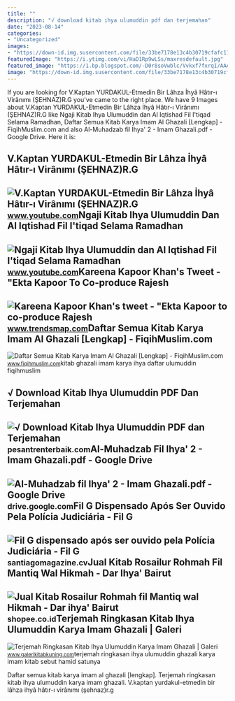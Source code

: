 ```yaml
---
title: ""
description: "√ download kitab ihya ulumuddin pdf dan terjemahan"
date: "2023-08-14"
categories:
- "Uncategorized"
images:
- "https://down-id.img.susercontent.com/file/33be7178e13c4b30719cfafc11654a31"
featuredImage: "https://i.ytimg.com/vi/HaD1Rp9wLSs/maxresdefault.jpg"
featured_image: "https://1.bp.blogspot.com/-D0r8soVwblc/Vvkxf7fxrqI/AAAAAAAAEig/_2OT2lzn078GRVAFWVmCLmxWS7IRyuSwQ/s1600/ihya.jpg"
image: "https://down-id.img.susercontent.com/file/33be7178e13c4b30719cfafc11654a31"
---
```


If you are looking for V.Kaptan YURDAKUL-Etmedin Bir Lâhza İhyâ Hâtır-ı Virânımı (ŞEHNAZ)R.G you've came to the right place. We have 9 Images about V.Kaptan YURDAKUL-Etmedin Bir Lâhza İhyâ Hâtır-ı Virânımı (ŞEHNAZ)R.G like Ngaji Kitab Ihya Ulumuddin dan Al Iqtishad Fil I'tiqad Selama Ramadhan, Daftar Semua Kitab Karya Imam Al Ghazali \[Lengkap\] - FiqihMuslim.com and also Al-Muhadzab fil Ihya' 2 - Imam Ghazali.pdf - Google Drive. Here it is:

V.Kaptan YURDAKUL-Etmedin Bir Lâhza İhyâ Hâtır-ı Virânımı (ŞEHNAZ)R.G
---------------------------------------------------------------------

 ![V.Kaptan YURDAKUL-Etmedin Bir Lâhza İhyâ Hâtır-ı Virânımı (ŞEHNAZ)R.G](https://i.ytimg.com/vi/pVQyDfnyXms/maxresdefault.jpg) <small>www.youtube.com</small>Ngaji Kitab Ihya Ulumuddin Dan Al Iqtishad Fil I'tiqad Selama Ramadhan
----------------------------------------------------------------------

 ![Ngaji Kitab Ihya Ulumuddin dan Al Iqtishad Fil I'tiqad Selama Ramadhan](https://i.ytimg.com/vi/HaD1Rp9wLSs/maxresdefault.jpg) <small>www.youtube.com</small>Kareena Kapoor Khan's Tweet - "Ekta Kapoor To Co-produce Rajesh
---------------------------------------------------------------

 ![Kareena Kapoor Khan's tweet - "Ekta Kapoor to co-produce Rajesh](https://pbs.twimg.com/media/Fcyada8X0AANSFu.jpg) <small>www.trendsmap.com</small>Daftar Semua Kitab Karya Imam Al Ghazali \[Lengkap\] - FiqihMuslim.com
----------------------------------------------------------------------

 ![Daftar Semua Kitab Karya Imam Al Ghazali [Lengkap] - FiqihMuslim.com](https://1.bp.blogspot.com/-D0r8soVwblc/Vvkxf7fxrqI/AAAAAAAAEig/_2OT2lzn078GRVAFWVmCLmxWS7IRyuSwQ/s1600/ihya.jpg) <small>www.fiqihmuslim.com</small>kitab ghazali imam karya ihya daftar ulumuddin fiqihmuslim

√ Download Kitab Ihya Ulumuddin PDF Dan Terjemahan
--------------------------------------------------

 ![√ Download Kitab Ihya Ulumuddin PDF dan Terjemahan](https://pesantrenterbaik.com/wp-content/uploads/2022/12/Isi-Kitab-Ihya-Ulumuddin.png) <small>pesantrenterbaik.com</small>Al-Muhadzab Fil Ihya' 2 - Imam Ghazali.pdf - Google Drive
---------------------------------------------------------

 ![Al-Muhadzab fil Ihya' 2 - Imam Ghazali.pdf - Google Drive](https://lh4.googleusercontent.com/va2-kjsOLh5lKrH8IqT7vk48Ug4ohO52xM6RYQm1pZdJSlDp4Uv2bNimYkYyL8DJggA=w1200-h630-p) <small>drive.google.com</small>Fil G Dispensado Após Ser Ouvido Pela Polícia Judiciária - Fil G
----------------------------------------------------------------

 ![Fil G dispensado após ser ouvido pela Polícia Judiciária - Fil G](https://santiagomagazine.cv/content/img/750x438/fil_g_2.png) <small>santiagomagazine.cv</small>Jual Kitab Rosailur Rohmah Fil Mantiq Wal Hikmah - Dar Ihya' Bairut
-------------------------------------------------------------------

 ![Jual Kitab Rosailur Rohmah fil Mantiq wal Hikmah - Dar ihya' Bairut](https://down-id.img.susercontent.com/file/33be7178e13c4b30719cfafc11654a31) <small>shopee.co.id</small>Terjemah Ringkasan Kitab Ihya Ulumuddin Karya Imam Ghazali | Galeri
-------------------------------------------------------------------

 ![Terjemah Ringkasan Kitab Ihya Ulumuddin Karya Imam Ghazali | Galeri](https://1.bp.blogspot.com/-o91nz8cgirs/X_CW_W9uR6I/AAAAAAAALrQ/g8B7FLc3bN885StLKW2P1lR8zDNHG18vwCLcBGAsYHQ/s516/terjemah-ringkasan-ihya-ulumuddin-pdf.png) <small>www.galerikitabkuning.com</small>terjemah ringkasan ihya ulumuddin ghazali karya imam kitab sebut hamid satunya

Daftar semua kitab karya imam al ghazali \[lengkap\]. Terjemah ringkasan kitab ihya ulumuddin karya imam ghazali. V.kaptan yurdakul-etmedin bir lâhza i̇hyâ hâtır-ı virânımı (şehnaz)r.g
